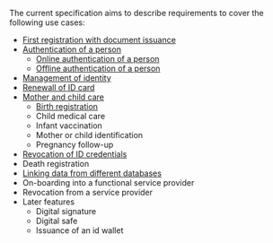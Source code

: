 The current specification aims to describe requirements to cover the following use cases:
- [First registration with document issuance](UC-First_registration_with_ID_Document_issuance.md)
- [Authentication of a person](UC-Authentication_of_a_person.md)
  - [Online authentication of a person](UC-Authentication_of_a_person.md)
  - [Offline authentication of a person](UC-Authentication_of_a_person.md)
- [Management of identity](UC-Management_of_identity.md)
- [Renewall of ID card](UC-Renewall_of_ID_card.md)
- [Mother and child care](UC-Mother_and_child_care.md)
  - [Birth registration](UC-Mother_and_child_care.md)
  - Child medical care
  - Infant vaccination
  - Mother or child identification
  - Pregnancy follow-up
- [Revocation of ID credentials](UC-Revocation_of_ID_credentials.md)
- Death registration
- [Linking data from different databases](UC-Linking_data_from_different_databases.md)
- On-boarding into a functional service provider
- Revocation from a service provider
- Later features
  - Digital signature
  - Digital safe
  - Issuance of an id wallet
